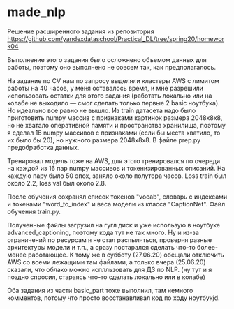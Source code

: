 # made_nlp

Решение расширенного задания из репозитория https://github.com/yandexdataschool/Practical_DL/tree/spring20/homework04

Выполнение этого задания было осложнено объемом данных для работы, поэтому оно выполнено не совсем так, как предполагалось.

На задание по CV нам по запросу выделяли кластеры AWS с лимитом работы на 40 часов, у меня оставалось время, и мне разрешили использовать остатки для этого задания (работать локально или на колабе не выходило — смог сделать только первые 2 basic ноутбука). Но идеально все равно не вышло. Из train датасета надо было приготовить numpy массив с признаками картинок размера 2048х8х8, но не хватало оперативной памяти и пространства хранилища, поэтому я сделал 16 numpy массивов с признаками (если бы места хватило, то их было бы 20), но нужного размера 2048х8х8. В файле prep.py предобработка данных.

Тренировал модель тоже на AWS, для этого тренировался по очереди на каждой из 16 пар numpy массивов и токенизированных описаний. На каждую пару было 50 эпох, заняло около полутора часов. Loss train был около 2.2, loss val был около 2.8.

После обучения сохранял список токенов "vocab", словарь с индексами и токенами "word_to_index" и веса модели из класса "CaptionNet". Файл обучения train.py.

Полученные файлы загрузил на гугл диск и уже использую в ноутбуке advanced_captioning, поэтому кода тут не так много. Ну и из-за ограничений по ресурсам я не стал распыляться, проверяя разные архитектуры модели и т.п., а сразу постарался сделать что-то более-менее работающее. К тому же в субботу (27.06.20) обещали отключить AWS со всеми лежащими там файлами, а только вчера (25.06.20) сказали, что облако можно исплльзовать для ДЗ по NLP. (ну тут и я поздно спросил, стараясь что-то сделать локально или в колабе)

Оба задания из части basic_part тоже выполнил, там немного комментов, потому что просто восстанавливал код по ходу ноутбукjd.
